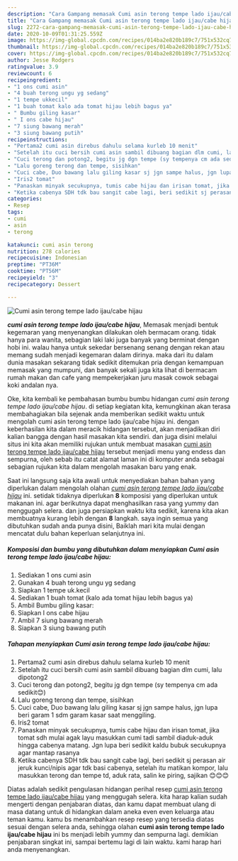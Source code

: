 ```yaml
---
description: "Cara Gampang memasak Cumi asin terong tempe lado ijau/cabe hijau, Enak"
title: "Cara Gampang memasak Cumi asin terong tempe lado ijau/cabe hijau, Enak"
slug: 2272-cara-gampang-memasak-cumi-asin-terong-tempe-lado-ijau-cabe-hijau-enak
date: 2020-10-09T01:31:25.559Z
image: https://img-global.cpcdn.com/recipes/014ba2e820b189c7/751x532cq70/cumi-asin-terong-tempe-lado-ijaucabe-hijau-foto-resep-utama.jpg
thumbnail: https://img-global.cpcdn.com/recipes/014ba2e820b189c7/751x532cq70/cumi-asin-terong-tempe-lado-ijaucabe-hijau-foto-resep-utama.jpg
cover: https://img-global.cpcdn.com/recipes/014ba2e820b189c7/751x532cq70/cumi-asin-terong-tempe-lado-ijaucabe-hijau-foto-resep-utama.jpg
author: Jesse Rodgers
ratingvalue: 3.9
reviewcount: 6
recipeingredient:
- "1 ons cumi asin"
- "4 buah terong ungu yg sedang"
- "1 tempe ukkecil"
- "1 buah tomat kalo ada tomat hijau lebih bagus ya"
- " Bumbu giling kasar"
- " I ons cabe hijau"
- "7 siung bawang merah"
- "3 siung bawang putih"
recipeinstructions:
- "Pertama2 cumi asin direbus dahulu selama kurleb 10 menit"
- "Setelah itu cuci bersih cumi asin sambil dibuang bagian dlm cumi, lalu dipotong2"
- "Cuci terong dan potong2, begitu jg dgn tempe (sy tempenya cm ada sedikit😊)"
- "Lalu goreng terong dan tempe, sisihkan"
- "Cuci cabe, Duo bawang lalu giling kasar sj jgn sampe halus, jgn lupa beri garam 1 sdm garam kasar saat menggiling."
- "Iris2 tomat"
- "Panaskan minyak secukupnya, tumis cabe hijau dan irisan tomat, jika tomat sdh mulai agak layu masukkan cumi tadi sambil diaduk-aduk hingga cabenya matang. Jgn lupa beri sedikit kaldu bubuk secukupnya agar mantap rasanya"
- "Ketika cabenya SDH tdk bau sangit cabe lagi, beri sedikit sj perasan air jeruk kunci/nipis agar tdk basi cabenya, setelah itu matikan kompor, lalu masukkan terong dan tempe td, aduk rata, salin ke piring, sajikan 😊😊😊"
categories:
- Resep
tags:
- cumi
- asin
- terong

katakunci: cumi asin terong 
nutrition: 278 calories
recipecuisine: Indonesian
preptime: "PT36M"
cooktime: "PT56M"
recipeyield: "3"
recipecategory: Dessert

---
```



![Cumi asin terong tempe lado ijau/cabe hijau](https://img-global.cpcdn.com/recipes/014ba2e820b189c7/751x532cq70/cumi-asin-terong-tempe-lado-ijaucabe-hijau-foto-resep-utama.jpg)

<b><i>cumi asin terong tempe lado ijau/cabe hijau</i></b>, Memasak menjadi bentuk kegemaran yang menyenangkan dilakukan oleh bermacam orang. tidak hanya para wanita, sebagian laki laki juga banyak yang berminat dengan hobi ini. walau hanya untuk sekedar bersenang senang dengan rekan atau memang sudah menjadi kegemaran dalam dirinya. maka dari itu dalam dunia masakan sekarang tidak sedikit ditemukan pria dengan kemampuan memasak yang mumpuni, dan banyak sekali juga kita lihat di bermacam rumah makan dan cafe yang mempekerjakan juru masak cowok sebagai koki andalan nya.



Oke, kita kembali ke pembahasan bumbu bumbu hidangan <i>cumi asin terong tempe lado ijau/cabe hijau</i>. di setiap kegiatan kita, kemungkinan akan terasa membahagiakan bila sejenak anda memberikan sedikit waktu untuk mengolah cumi asin terong tempe lado ijau/cabe hijau ini. dengan keberhasilan kita dalam meracik hidangan tersebut, akan menjadikan diri kalian bangga dengan hasil masakan kita sendiri. dan juga disini melalui situs ini kita akan memiliki rujukan untuk membuat masakan <u>cumi asin terong tempe lado ijau/cabe hijau</u> tersebut menjadi menu yang endess dan sempurna, oleh sebab itu catat alamat laman ini di komputer anda sebagai sebagian rujukan kita dalam mengolah masakan baru yang enak.


Saat ini langsung saja kita awali untuk menyediakan bahan bahan yang diperlukan dalam mengolah olahan <u><i>cumi asin terong tempe lado ijau/cabe hijau</i></u> ini. setidak tidaknya diperlukan <b>8</b> komposisi yang diperlukan untuk makanan ini. agar berikutnya dapat menghasilkan rasa yang yummy dan menggugah selera. dan juga persiapkan waktu kita sedikit, karena kita akan membuatnya kurang lebih dengan <b>8</b> langkah. saya ingin semua yang dibutuhkan sudah anda punya disini, Baiklah mari kita mulai dengan mencatat dulu bahan keperluan selanjutnya ini.

<!--inarticleads1-->

##### Komposisi dan bumbu yang dibutuhkan dalam menyiapkan Cumi asin terong tempe lado ijau/cabe hijau:

1. Sediakan 1 ons cumi asin
1. Gunakan 4 buah terong ungu yg sedang
1. Siapkan 1 tempe uk.kecil
1. Sediakan 1 buah tomat (kalo ada tomat hijau lebih bagus ya)
1. Ambil  Bumbu giling kasar:
1. Siapkan  I ons cabe hijau
1. Ambil 7 siung bawang merah
1. Siapkan 3 siung bawang putih




<!--inarticleads2-->

##### Tahapan menyiapkan Cumi asin terong tempe lado ijau/cabe hijau:

1. Pertama2 cumi asin direbus dahulu selama kurleb 10 menit
1. Setelah itu cuci bersih cumi asin sambil dibuang bagian dlm cumi, lalu dipotong2
1. Cuci terong dan potong2, begitu jg dgn tempe (sy tempenya cm ada sedikit😊)
1. Lalu goreng terong dan tempe, sisihkan
1. Cuci cabe, Duo bawang lalu giling kasar sj jgn sampe halus, jgn lupa beri garam 1 sdm garam kasar saat menggiling.
1. Iris2 tomat
1. Panaskan minyak secukupnya, tumis cabe hijau dan irisan tomat, jika tomat sdh mulai agak layu masukkan cumi tadi sambil diaduk-aduk hingga cabenya matang. Jgn lupa beri sedikit kaldu bubuk secukupnya agar mantap rasanya
1. Ketika cabenya SDH tdk bau sangit cabe lagi, beri sedikit sj perasan air jeruk kunci/nipis agar tdk basi cabenya, setelah itu matikan kompor, lalu masukkan terong dan tempe td, aduk rata, salin ke piring, sajikan 😊😊😊




Diatas adalah sedikit pengulasan hidangan perihal resep <u>cumi asin terong tempe lado ijau/cabe hijau</u> yang menggugah selera. kita harap kalian sudah mengerti dengan penjabaran diatas, dan kamu dapat membuat ulang di masa datang untuk di hidangkan dalam aneka even even keluarga atau teman kamu. kamu bs menambahkan resep resep yang tersedia diatas sesuai dengan selera anda, sehingga olahan <b>cumi asin terong tempe lado ijau/cabe hijau</b> ini bs menjadi lebih yummy dan sempurna lagi. demikian penjabaran singkat ini, sampai bertemu lagi di lain waktu. kami harap hari anda menyenangkan.
